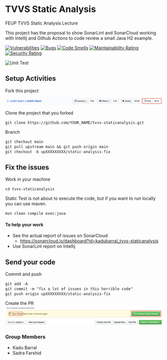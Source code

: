# TVVS Static Analysis
FEUP TVVS Static Analysis Lecture

This project has the proposal to show SonarLint and SonarCloud working with Intellij and Github Actions to code review a small Java H2 example.

[![Vulnerabilities](https://sonarcloud.io/api/project_badges/measure?project=kadubarral_java-simple-h2&metric=vulnerabilities)](https://sonarcloud.io/dashboard?id=kadubarral_java-simple-h2)
[![Bugs](https://sonarcloud.io/api/project_badges/measure?project=kadubarral_java-simple-h2&metric=bugs)](https://sonarcloud.io/dashboard?id=kadubarral_java-simple-h2)
[![Code Smells](https://sonarcloud.io/api/project_badges/measure?project=kadubarral_java-simple-h2&metric=code_smells)](https://sonarcloud.io/dashboard?id=kadubarral_java-simple-h2)
[![Maintainability Rating](https://sonarcloud.io/api/project_badges/measure?project=kadubarral_java-simple-h2&metric=sqale_rating)](https://sonarcloud.io/dashboard?id=kadubarral_java-simple-h2)
[![Security Rating](https://sonarcloud.io/api/project_badges/measure?project=kadubarral_java-simple-h2&metric=security_rating)](https://sonarcloud.io/dashboard?id=kadubarral_java-simple-h2)

![Unit Test](https://github.com/kadubarral/java-simple-h2/workflows/Build/badge.svg)

## Setup Activities
Fork this project

![PR](docs/github-FORK.png)

Clone the project that you forked
```
git clone https://github.com/YOUR_NAME/tvvs-staticanalysis.git
```

Branch
```
git checkout main
git pull upstream main && git push origin main
git checkout -b upXXXXXXXXX/static-analysis-fix
```

## Fix the issues
Work in your machine
```
cd tvvs-staticanalysis
```

Static Test is not about to execute the code, but if you want to run locally you can use maven.
```
mvn clean compile exec:java
```

#### To help your work
* See the actual report of issues on SonarCloud
  * https://sonarcloud.io/dashboard?id=kadubarral_tvvs-staticanalysis
* Use SonarLint report on Intellij 

## Send your code
Commit and push
```
git add -A
git commit -m "fix a lot of issues in this horrible code"
git push origin upXXXXXXXXX/static-analysis-fix
```

Create the PR
![PR](docs/github-PR.png)

### Group Members
* Kadu Barral
* Sadra Farshid
